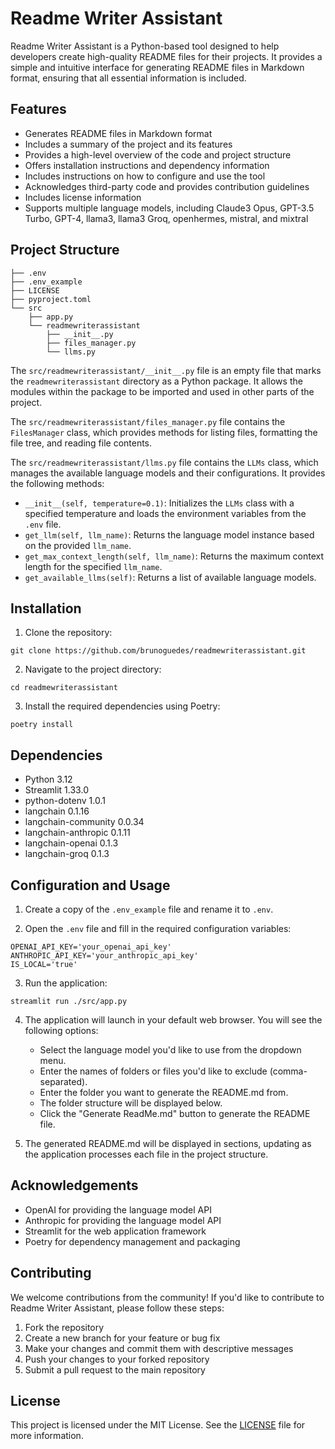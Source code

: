 # Readme Writer Assistant

Readme Writer Assistant is a Python-based tool designed to help developers create high-quality README files for their projects. It provides a simple and intuitive interface for generating README files in Markdown format, ensuring that all essential information is included.

## Features

- Generates README files in Markdown format
- Includes a summary of the project and its features
- Provides a high-level overview of the code and project structure
- Offers installation instructions and dependency information
- Includes instructions on how to configure and use the tool
- Acknowledges third-party code and provides contribution guidelines
- Includes license information
- Supports multiple language models, including Claude3 Opus, GPT-3.5 Turbo, GPT-4, llama3, llama3 Groq, openhermes, mistral, and mixtral

## Project Structure

```
├── .env
├── .env_example
├── LICENSE
├── pyproject.toml
└── src
    ├── app.py
    └── readmewriterassistant
        ├── __init__.py
        ├── files_manager.py
        └── llms.py
```

The `src/readmewriterassistant/__init__.py` file is an empty file that marks the `readmewriterassistant` directory as a Python package. It allows the modules within the package to be imported and used in other parts of the project.

The `src/readmewriterassistant/files_manager.py` file contains the `FilesManager` class, which provides methods for listing files, formatting the file tree, and reading file contents.

The `src/readmewriterassistant/llms.py` file contains the `LLMs` class, which manages the available language models and their configurations. It provides the following methods:

- `__init__(self, temperature=0.1)`: Initializes the `LLMs` class with a specified temperature and loads the environment variables from the `.env` file.
- `get_llm(self, llm_name)`: Returns the language model instance based on the provided `llm_name`.
- `get_max_context_length(self, llm_name)`: Returns the maximum context length for the specified `llm_name`.
- `get_available_llms(self)`: Returns a list of available language models.

## Installation

1. Clone the repository:

```
git clone https://github.com/brunoguedes/readmewriterassistant.git
```

2. Navigate to the project directory:

```
cd readmewriterassistant
```

3. Install the required dependencies using Poetry:

```
poetry install
```

## Dependencies

- Python 3.12
- Streamlit 1.33.0
- python-dotenv 1.0.1
- langchain 0.1.16
- langchain-community 0.0.34
- langchain-anthropic 0.1.11
- langchain-openai 0.1.3
- langchain-groq 0.1.3

## Configuration and Usage

1. Create a copy of the `.env_example` file and rename it to `.env`.

2. Open the `.env` file and fill in the required configuration variables:

```
OPENAI_API_KEY='your_openai_api_key'
ANTHROPIC_API_KEY='your_anthropic_api_key'
IS_LOCAL='true'
```

3. Run the application:

```
streamlit run ./src/app.py
```

4. The application will launch in your default web browser. You will see the following options:
   - Select the language model you'd like to use from the dropdown menu.
   - Enter the names of folders or files you'd like to exclude (comma-separated).
   - Enter the folder you want to generate the README.md from.
   - The folder structure will be displayed below.
   - Click the "Generate ReadMe.md" button to generate the README file.

5. The generated README.md will be displayed in sections, updating as the application processes each file in the project structure.

## Acknowledgements

- OpenAI for providing the language model API
- Anthropic for providing the language model API
- Streamlit for the web application framework
- Poetry for dependency management and packaging

## Contributing

We welcome contributions from the community! If you'd like to contribute to Readme Writer Assistant, please follow these steps:

1. Fork the repository
2. Create a new branch for your feature or bug fix
3. Make your changes and commit them with descriptive messages
4. Push your changes to your forked repository
5. Submit a pull request to the main repository

## License

This project is licensed under the MIT License. See the [LICENSE](LICENSE) file for more information.

